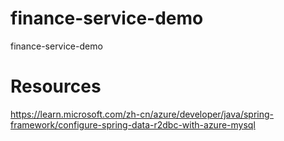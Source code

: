 # finance-service-demo
finance-service-demo



# Resources

https://learn.microsoft.com/zh-cn/azure/developer/java/spring-framework/configure-spring-data-r2dbc-with-azure-mysql